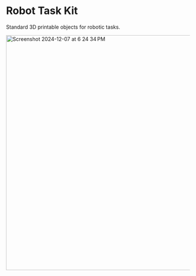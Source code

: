 # Robot Task Kit

Standard 3D printable objects for robotic tasks.

<img width="643" alt="Screenshot 2024-12-07 at 6 24 34 PM" src="https://github.com/user-attachments/assets/e0b855b5-bdc8-4799-8afc-ec64faba91f2">
